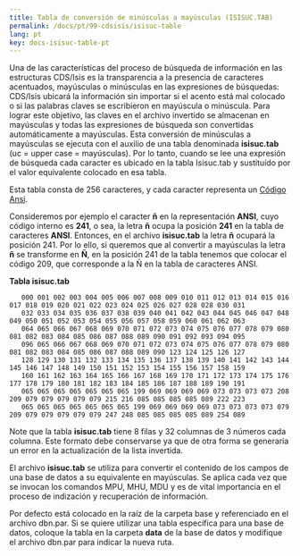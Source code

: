 ```yaml
---
title: Tabla de conversión de minúsculas a mayúsculas (ISISUC.TAB)
permalink: /docs/pt/99-cdsisis/isisuc-table
lang: pt
key: docs-isisuc-table-pt
---
```

Una de las características del proceso de búsqueda de información en las estructuras CDS/Isis es la transparencia a la presencia de caracteres acentuados, mayúsculas o minúsculas en las expresiones de búsquedas: CDS/Isis ubicará la información sin importar si el acento está mal colocado o si las palabras claves se escribieron en mayúscula o minúscula. Para lograr este objetivo, las claves en el archivo invertido se almacenan en mayúsculas y todas las expresiones de búsqueda son convertidas automáticamente a mayúsculas. Esta conversión de minúsculas a mayúsculas se ejecuta con el auxilio de una tabla denominada **isisuc.tab** (uc = upper case = mayúsculas). Por lo tanto, cuando se lee una expresión de búsqueda cada caracter es ubicado en la tabla Isisuc.tab y sustituído por el valor equivalente colocado en esa tabla.

Esta tabla consta de 256 caracteres, y cada caracter representa un [Código Ansi](https://www.mediawiki.org/w/index.php?title=Juego_de_caracteres_ANSI&action=edit&redlink=1).

Consideremos por ejemplo el caracter **ñ** en la representación **ANSI**, cuyo código interno es **241**, o sea, la letra **ñ** ocupa la posición **241** en la tabla de caracteres **ANSI**. Entonces, en el archivo **isisuc.tab** la letra **ñ** ocupará la posición 241. Por lo ello, si queremos que al convertir a mayúsculas la letra **ñ** se transforme en **Ñ**, en la posición 241 de la tabla tenemos que colocar el código 209, que corresponde a la Ñ en la tabla de caracteres ANSI.

**Tabla isisuc.tab**

```
   000 001 002 003 004 005 006 007 008 009 010 011 012 013 014 015 016 017 018 019 020 021 022 023 024 025 026 027 028 028 030 031
   032 033 034 035 036 037 038 039 040 041 042 043 044 045 046 047 048 049 050 051 052 053 054 055 056 057 058 059 060 061 062 063
   064 065 066 067 068 069 070 071 072 073 074 075 076 077 078 079 080 081 082 083 084 085 086 087 088 089 090 091 092 093 094 095
   096 065 066 067 068 069 070 071 072 073 074 075 076 077 078 079 080 081 082 083 084 085 086 087 088 089 090 123 124 125 126 127
   128 129 130 131 132 133 134 135 136 137 138 139 140 141 142 143 144 145 146 147 148 149 150 151 152 153 154 155 156 157 158 159
   160 161 162 163 164 165 166 167 168 169 170 171 172 173 174 175 176 177 178 179 180 181 182 183 184 185 186 187 188 189 190 191
   065 065 065 065 065 065 065 199 069 069 069 069 073 073 073 073 208 209 079 079 079 079 079 215 216 085 085 085 085 089 222 223
   065 065 065 065 065 065 065 199 069 069 069 069 073 073 073 073 079 209 079 079 079 079 079 247 248 085 085 085 085 089 254 089 
```

Note que la tabla **isisuc.tab** tiene 8 filas y 32 columnas de 3 números cada columna. Este formato debe conservarse ya que de otra forma se generaria un error en la actualización de la lista invertida.


El archivo **isisuc.tab** se utiliza para convertir el contenido de los campos de una base de datos a su equivalente en mayúsculas. Se aplica cada vez que se invocan los comandos MPU, MHU, MDU y es de vital importancia en el proceso de indización y recuperación de información.

Por defecto está colocado en la raíz de la carpeta base y referenciado en el archivo dbn.par. Si se quiere utilizar una tabla específica para una base de datos, coloque la tabla en la carpeta **data** de la base de datos y modifique el archivo dbn.par para indicar la nueva ruta.
